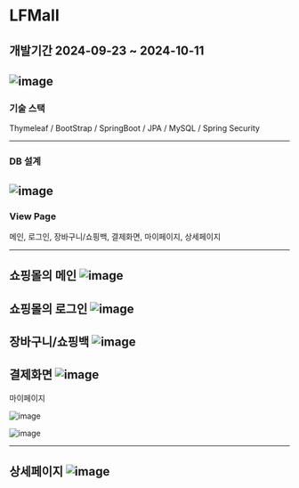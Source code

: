 # LFMall
## 개발기간 2024-09-23 ~ 2024-10-11
![image](https://github.com/user-attachments/assets/362f4197-46c8-43bb-b06b-644a4a3d3d5c)
------------------------------------

### 기술 스택
Thymeleaf /
BootStrap /
SpringBoot /
JPA /
MySQL /
Spring Security

-------------------------------------
### DB 설계
![image](https://github.com/user-attachments/assets/1bb49284-fcf3-4aa2-881c-e4d8ee0926d0)
-------------------------------------

### View Page
메인,
로그인,
장바구니/쇼핑백,
결제화면,
마이페이지,
상세페이지

-------------------------------------
쇼핑몰의 메인
![image](https://github.com/user-attachments/assets/8de95b03-ba0e-4467-9d24-a213b4ed5cf4)
-------------------------------------
쇼핑몰의 로그인
![image](https://github.com/user-attachments/assets/78c5976c-6999-494a-aaf3-cb58a0b3795f)
-------------------------------------
장바구니/쇼핑백
![image](https://github.com/user-attachments/assets/892c099b-7de8-4d67-9bcd-768542610ca6)
-------------------------------------
결제화면
![image](https://github.com/user-attachments/assets/0df4f10c-1f86-445e-958a-9f7d8b7df836)
-------------------------------------
마이페이지

![image](https://github.com/user-attachments/assets/813fdb2f-4cc8-482b-9a54-1911419f1dc0)

![image](https://github.com/user-attachments/assets/1aeaee73-9e14-4051-aa5e-0641fa00e41f)

-------------------------------------
상세페이지
![image](https://github.com/user-attachments/assets/f03e2a08-92c1-4f89-aa18-672555cb33cf)
-------------------------------------



